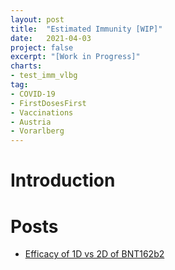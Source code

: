 ```yaml
---
layout: post
title:  "Estimated Immunity [WIP]"
date:   2021-04-03
project: false
excerpt: "[Work in Progress]"
charts:
- test_imm_vlbg
tag:
- COVID-19
- FirstDosesFirst
- Vaccinations
- Austria
- Vorarlberg
---
```


<script type="text/javascript" src="https://cdn.jsdelivr.net/npm//vega@5"></script>
<script type="text/javascript" src="https://cdn.jsdelivr.net/npm//vega-lite@4.8.1"></script>
<script type="text/javascript" src="https://cdn.jsdelivr.net/npm//vega-embed@6"></script>

# Introduction


 <div id="test_imm_vlbg"></div>


# Posts

- [Efficacy of 1D vs 2D of BNT162b2](2021-04-01-efficacy-1d-2d.md)

